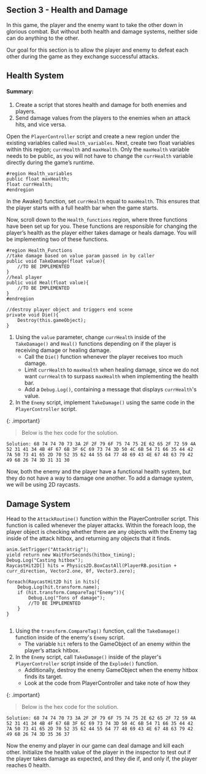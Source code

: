 ## Section 3 - Health and Damage

In this game, the player and the enemy want to take the other down in glorious combat. But without both health and damage systems, neither side can do anything to the other. 

Our goal for this section is to allow the player and enemy to defeat each other during the game as they exchange successful attacks.

## Health System

#### Summary:
1. Create a script that stores health and damage for both enemies and players.
2. Send damage values from the players to the enemies when an attack hits, and vice versa.

Open the `PlayerController` script and create a new region under the existing variables called `Health_variables`. Next, create two float variables within this region; `currHealth` and `maxHealth`. Only the `maxHealth` variable needs to be public, as you will not have to change the `currHealth` variable directly during the game’s runtime.

```
#region Health_variables
public float maxHealth;
float currHealth;
#endregion
```

In the Awake() function, set `currHealth` equal to `maxHealth`. This ensures that the player starts with a full health bar when the game starts.

Now, scroll down to the `Health_functions` region, where three functions have been set up for you. These functions are responsible for changing the player’s health as the player either takes damage or heals damage. You will be implementing two of these functions.

```   
#region Health_Functions
//take damage based on value param passed in by caller
public void TakeDamage(float value){
    //TO BE IMPLEMENTED
}
//heal player
public void Heal(float value){
    //TO BE IMPLEMENTED
}
#endregion

//destroy player object and triggers end scene
private void Die(){
    Destroy(this.gameObject);
}
```
1. Using the `value` parameter, change `currHealth` inside of the `TakeDamage()` and `Heal()` functions depending on if the player is receiving damage or healing damage.
    - Call the `Die()` function whenever the player receives too much damage.
    - Limit `currHealth` to `maxHealth` when healing damage, since we do not want `currHealth` to surpass `maxHealth` when implementing the health bar.
    - Add a `Debug.Log()`, containing a message that displays `currHealth`'s value.
2. In the `Enemy` script, implement `TakeDamage()` using the same code in the `PlayerController` script.

{: .important}
> Below is the hex code for the solution.

```
Solution: 68 74 74 70 73 3A 2F 2F 79 6F 75 74 75 2E 62 65 2F 72 59 4A 52 31 41 34 4B 4F 67 6B 3F 6C 69 73 74 3D 50 4C 6B 54 71 66 35 44 42 7A 50 73 41 65 2D 70 52 35 62 44 55 64 77 48 69 43 4E 67 48 63 79 42 49 68 26 74 3D 31 31 30
```

Now, both the enemy and the player have a functional health system, but they do not have a way to damage one another. To add a damage system, we will be using 2D raycasts.

## Damage System
Head to the `AttackRoutine()` function within the PlayerController script. This function is called whenever the player attacks. Within the foreach loop, the player object is checking whether there are any objects with the Enemy tag inside of the attack hitbox, and returning any objects that it finds.
```    
anim.SetTrigger("Attacktrig");
yield return new WaitForSeconds(hitbox_timing);
Debug.Log("Casting hitbox");    
RaycastHit2D[] hits = Physics2D.BoxCastAll(PlayerRB.position + curr_direction, Vector2.one, 0f, Vector3.zero);

foreach(RaycastHit2D hit in hits){
    Debug.Log(hit.transform.name);
    if (hit.transform.CompareTag("Enemy")){
        Debug.Log("Tons of damage");
        //TO BE IMPLEMENTED
    }
}
    
```
1. Using the `transform.CompareTag()` function, call the `TakeDamage()` function inside of the enemy's `Enemy` script.
    - The variable `hit` refers to the GameObject of an enemy within the player’s attack hitbox.
2. In the `Enemy` script, call `TakeDamage()` inside of the player's `PlayerController` script inside of the `Explode()` function. 
    - Additionally, destroy the enemy GameObject when the enemy hitbox finds its target.
    - Look at the code from PlayerController and take note of how they 

{: .important}
> Below is the hex code for the solution.
```
Solution: 68 74 74 70 73 3A 2F 2F 79 6F 75 74 75 2E 62 65 2F 72 59 4A 52 31 41 34 4B 4F 67 6B 3F 6C 69 73 74 3D 50 4C 6B 54 71 66 35 44 42 7A 50 73 41 65 2D 70 52 35 62 44 55 64 77 48 69 43 4E 67 48 63 79 42 49 68 26 74 3D 35 36 37
```

Now the enemy and player in our game can deal damage and kill each other. Initialize the health value of the player in the inspector to test out if the player takes damage as expected, and they die if, and only if, the player reaches 0 health.